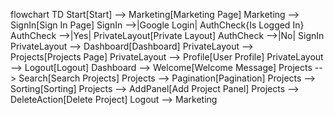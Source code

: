 flowchart TD
Start[Start] --> Marketing[Marketing Page]
Marketing --> SignIn[Sign In Page]
SignIn -->|Google Login| AuthCheck{Is Logged In}
AuthCheck -->|Yes| PrivateLayout[Private Layout]
AuthCheck -->|No| SignIn
PrivateLayout --> Dashboard[Dashboard]
PrivateLayout --> Projects[Projects Page]
PrivateLayout --> Profile[User Profile]
PrivateLayout --> Logout[Logout]
Dashboard --> Welcome[Welcome Message]
Projects --> Search[Search Projects]
Projects --> Pagination[Pagination]
Projects --> Sorting[Sorting]
Projects --> AddPanel[Add Project Panel]
Projects --> DeleteAction[Delete Project]
Logout --> Marketing
